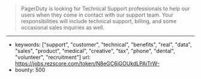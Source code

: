 >PagerDuty is looking for Technical Support professionals to help our users when they come in contact with our support team. Your responsibilities will include technical support, billing, and some occasional sales inquiries as well.
------
- keywords: ["support", "customer", "technical", "benefits", "real", "data", "sales", "product", "medical", "creative", "tax", "phone", "dental", "volunteer", "recruitment"]
url: https://jobs.rezscore.com/token/N8eGC6jGOUkdLPAiTrW-
- bounty: 500
